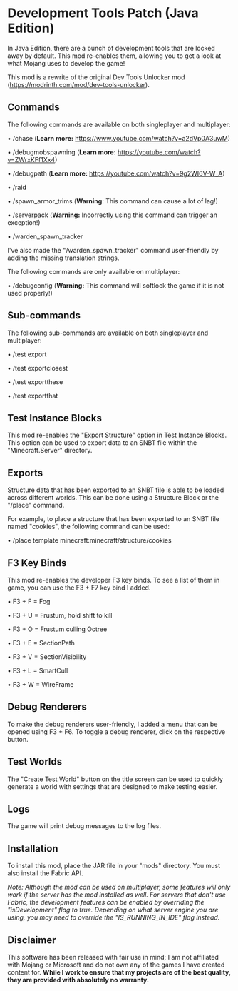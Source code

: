 # Development Tools Patch (Java Edition)
In Java Edition, there are a bunch of development tools that are locked away by default. This mod re-enables them, allowing you to get a look at what Mojang uses to develop the game!

This mod is a rewrite of the original Dev Tools Unlocker mod (https://modrinth.com/mod/dev-tools-unlocker).

## Commands

The following commands are available on both singleplayer and multiplayer:

• /chase (**Learn more:** https://www.youtube.com/watch?v=a2dVp0A3uwM)

• /debugmobspawning (**Learn more:** https://youtube.com/watch?v=ZWrxKFf1Xx4)

• /debugpath (**Learn more:** https://youtube.com/watch?v=9g2WI6V-W_A)

• /raid

• /spawn_armor_trims (**Warning**: This command can cause a lot of lag!)

• /serverpack (**Warning:** Incorrectly using this command can trigger an exception!)

• /warden_spawn_tracker

I've also made the "/warden_spawn_tracker" command user-friendly by adding the missing translation strings.

The following commands are only available on multiplayer:

• /debugconfig (**Warning:** This command will softlock the game if it is not used properly!)

## Sub-commands

The following sub-commands are available on both singleplayer and multiplayer:

• /test export <test>

• /test exportclosest

• /test exportthese

• /test exportthat

## Test Instance Blocks

This mod re-enables the "Export Structure" option in Test Instance Blocks. This option can be used to export data to an SNBT file within the "Minecraft.Server" directory.

## Exports

Structure data that has been exported to an SNBT file is able to be loaded across different worlds. This can be done using a Structure Block or the "/place" command.

For example, to place a structure that has been exported to an SNBT file named "cookies", the following command can be used:

• /place template minecraft:minecraft/structure/cookies

## F3 Key Binds

This mod re-enables the developer F3 key binds. To see a list of them in game, you can use the F3 + F7 key bind I added.

• F3 + F = Fog

• F3 + U = Frustum, hold shift to kill

• F3 + O = Frustum culling Octree

• F3 + E = SectionPath

• F3 + V = SectionVisibility

• F3 + L = SmartCull

• F3 + W = WireFrame

## Debug Renderers

To make the debug renderers user-friendly, I added a menu that can be opened using F3 + F6. To toggle a debug renderer, click on the respective button.

## Test Worlds

The "Create Test World" button on the title screen can be used to quickly generate a world with settings that are designed to make testing easier.

## Logs

The game will print debug messages to the log files.

## Installation

To install this mod, place the JAR file in your "mods" directory. You must also install the Fabric API.

*Note: Although the mod can be used on multiplayer, some features will only work if the server has the mod installed as well. For servers that don't use Fabric, the development features can be enabled by overriding the "isDevelopment" flag to true. Depending on what server engine you are using, you may need to override the "IS_RUNNING_IN_IDE" flag instead.*

## Disclaimer

This software has been released with fair use in mind; I am not affiliated with Mojang or Microsoft and do not own any of the games I have created content for. **While I work to ensure that my projects are of the best quality, they are provided with absolutely no warranty.**
